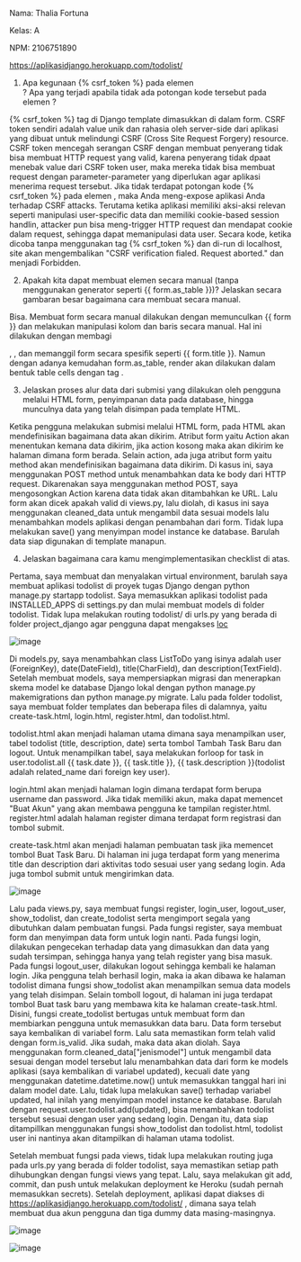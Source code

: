 Nama: Thalia Fortuna

Kelas: A

NPM: 2106751890

https://aplikasidjango.herokuapp.com/todolist/


1. Apa kegunaan {% csrf_token %} pada elemen <form>? Apa yang terjadi apabila tidak ada potongan kode tersebut pada elemen <form>?
  
  {% csrf_token %} tag di Django template dimasukkan di dalam form. CSRF token sendiri adalah value unik dan rahasia oleh server-side dari aplikasi yang dibuat untuk melindungi CSRF (Cross Site Request Forgery) resource. CSRF token mencegah serangan CSRF dengan membuat penyerang tidak bisa membuat HTTP request yang valid, karena penyerang tidak dpaat menebak value dari CSRF token user, maka mereka tidak bisa membuat request dengan parameter-parameter yang diperlukan agar aplikasi menerima request tersebut. Jika tidak terdapat potongan kode {% csrf_token %} pada elemen <form>, maka Anda meng-expose aplikasi Anda terhadap CSRF attacks. Terutama ketika aplikasi memiliki aksi-aksi relevan seperti manipulasi user-specific data dan memiliki cookie-based session handlin, attacker pun bisa meng-trigger HTTP request dan mendapat cookie dalam request, sehingga dapat memanipulasi data user. Secara kode, ketika dicoba tanpa menggunakan tag {% csrf_token %} dan di-run di localhost, site akan mengembalikan "CSRF verification fialed. Request aborted." dan menjadi Forbidden.

 
2. Apakah kita dapat membuat elemen <form> secara manual (tanpa menggunakan generator seperti {{ form.as_table }})? Jelaskan secara gambaran besar bagaimana cara membuat <form> secara manual.

Bisa. Membuat form secara manual dilakukan dengan memunculkan {{ form }} dan melakukan manipulasi kolom dan baris secara manual. Hal ini dilakukan dengan membagi <div>, <label >, dan memanggil form secara spesifik seperti {{ form.title }}. Namun dengan adanya kemudahan form.as_table, render akan dilakukan dalam bentuk table cells dengan tag <tr>.
  
  
3. Jelaskan proses alur data dari submisi yang dilakukan oleh pengguna melalui HTML form, penyimpanan data pada database, hingga munculnya data yang telah disimpan pada template HTML.

  Ketika pengguna melakukan submisi melalui HTML form, <form> pada HTML akan mendefinisikan bagaimana data akan dikirim. Atribut form yaitu Action akan menentukan kemana data dikirim, jika action kosong maka akan dikirim ke halaman dimana form berada. Selain action, ada juga atribut form yaitu method akan mendefinisikan bagaimana data dikirim. Di kasus ini, saya menggunakan POST method untuk menambahkan data ke body dari HTTP request. Dikarenakan saya menggunakan method POST, saya mengosongkan Action karena data tidak akan ditambahkan ke URL. Lalu form akan dicek apakah valid di views.py, lalu diolah, di kasus ini saya menggunakan cleaned_data untuk mengambil data sesuai models lalu menambahkan models aplikasi dengan penambahan dari form. Tidak lupa melakukan save() yang menyimpan  model instance ke database. Barulah data siap digunakan di template manapun.

 
4. Jelaskan bagaimana cara kamu mengimplementasikan checklist di atas.

  Pertama, saya membuat dan menyalakan virtual environment, barulah saya membuat aplikasi todolist di proyek tugas Django dengan python manage.py startapp todolist. Saya memasukkan aplikasi todolist pada INSTALLED_APPS di settings.py dan mulai membuat models di folder todolist. Tidak lupa melakukan routing todolist/ di urls.py yang berada di folder project_django agar pengguna dapat mengakses [loc](http://localhost:8000/todolist)
  
  ![image](https://user-images.githubusercontent.com/88278165/192799867-968339a0-214c-4efc-9ba6-854026ea5e4f.png)

  Di models.py, saya menambahkan class ListToDo yang isinya adalah user (ForeignKey), date(DateField), title(CharField), dan description(TextField). Setelah membuat models, saya mempersiapkan migrasi dan menerapkan skema model ke database Django lokal dengan python manage.py makemigrations dan python manage.py migrate. Lalu pada folder todolist, saya membuat folder templates dan beberapa files di dalamnya, yaitu create-task.html, login.html, register.html, dan todolist.html. 
  
  todolist.html akan menjadi halaman utama dimana saya menampilkan user, tabel todolist (title, description, date) serta tombol Tambah Task Baru dan logout. Untuk menampilkan tabel, saya melakukan forloop for task in user.todolist.all {{ task.date }}, {{ task.title }}, {{ task.description }}(todolist adalah related_name dari foreign key user).
  
  login.html akan menjadi halaman login dimana terdapat form berupa username dan password. Jika tidak memiliki akun, maka dapat memencet "Buat Akun" yang akan membawa pengguna ke tampilan register.html. register.html adalah halaman register dimana terdapat form registrasi dan tombol submit.
  
  create-task.html akan menjadi halaman pembuatan task jika memencet tombol Buat Task Baru. Di halaman ini juga terdapat form yang menerima title dan description dari aktivitas todo sesuai user yang sedang login. Ada juga tombol submit untuk mengirimkan data.
  
  ![image](https://user-images.githubusercontent.com/88278165/192800576-e0bffda0-2a82-40d0-9e12-31888dd08384.png)

  Lalu pada views.py, saya membuat fungsi register, login_user, logout_user, show_todolist, dan create_todolist serta mengimport segala yang dibutuhkan dalam pembuatan fungsi. Pada fungsi register, saya membuat form dan menyimpan data form untuk login nanti. Pada fungsi login, dilakukan pengecekan terhadap data yang dimasukkan dan data yang sudah tersimpan, sehingga hanya yang telah register yang bisa masuk. Pada fungsi logout_user, dilakukan logout sehingga kembali ke halaman login. Jika pengguna telah berhasil login, maka ia akan dibawa ke halaman todolist dimana fungsi show_todolist akan menampilkan semua data models yang telah disimpan. Selain tomboll logout, di halaman ini juga terdapat tombol Buat task baru yang membawa kita ke halaman create-task.html. Disini, fungsi create_todolist bertugas untuk membuat form dan membiarkan pengguna untuk memasukkan data baru. Data form tersebut saya kembalikan di variabel form. Lalu sata memastikan form telah valid dengan form.is_valid. Jika sudah, maka data akan diolah. Saya menggunakan form.cleaned_data["jenismodel"] untuk mengambil data sesuai dengan model tersebut lalu menambahkan data dari form ke models aplikasi (saya kembalikan di variabel updated), kecuali date yang menggunakan datetime.datetime.now() untuk memasukkan tanggal hari ini dalam model date. Lalu, tidak lupa melakukan save() terhadap variabel updated, hal inilah yang menyimpan  model instance ke database. Barulah dengan request.user.todolist.add(updated), bisa menambahkan todolist tersebut sesuai dengan user yang sedang login. Dengan itu, data siap ditampillkan menggunakan fungsi show_todolist dan todolist.html, todolist user ini nantinya akan ditampilkan di halaman utama todolist. 
  
  Setelah membuat fungsi pada views, tidak lupa melakukan routing juga pada urls.py yang berada di folder todolist, saya memastikan setiap path dihubungkan dengan fungsi views yang tepat. Lalu, saya melakukan git add, commit, dan push untuk melakukan deployment ke Heroku (sudah pernah memasukkan secrets). Setelah deployment, aplikasi dapat diakses di https://aplikasidjango.herokuapp.com/todolist/ , dimana saya telah membuat dua akun pengguna dan tiga dummy data masing-masingnya.
  
  ![image](https://user-images.githubusercontent.com/88278165/192808190-3131bb41-24d8-4478-bad2-18438ef2e4fd.png)

  ![image](https://user-images.githubusercontent.com/88278165/192808247-e63db264-30ac-4624-b2f9-9ef12671d065.png)

  
  
  
  

